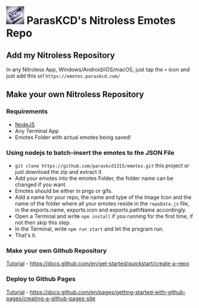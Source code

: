 # <img src="./icon.png" alt="drawing" width="48"/> ParasKCD's Nitroless Emotes Repo

## Add my Nitroless Repository
In any Nitroless App, Windows/Android/iOS/macOS, just tap the `+` icon and just add this url `https://emotes.paraskcd.com/`

## Make your own Nitroless Repository

### Requirements 
- [NodeJS](#https://nodejs.org/)
- Any Terminal App
- Emotes Folder with actual emotes being saved!

### Using nodejs to batch-insert the emotes to the JSON File

- `git clone https://github.com/paraskcd1315/emotes.git` this project or just download the zip and extract it.
- Add your emotes into the emotes Folder, the folder name can be changed if you want.
- Emotes should be either in pngs or gifs.
- Add a name for your repo, the name and type of the Image Icon and the name of the folder where all your emotes reside in the `repoData.js` file, in the exports.name, exports.icon and exports.pathName accordingly.
- Open a Terminal and write `npm install` if you running for the first time, if not then skip this step.
- In the Terminal, write `npm run start` and let the program run.
- That's it.

### Make your own Github Repository

[Tutorial](#https://docs.github.com/en/get-started/quickstart/create-a-repo) - https://docs.github.com/en/get-started/quickstart/create-a-repo

### Deploy to Github Pages

[Tutorial](#https://docs.github.com/en/pages/getting-started-with-github-pages/creating-a-github-pages-site) - https://docs.github.com/en/pages/getting-started-with-github-pages/creating-a-github-pages-site
